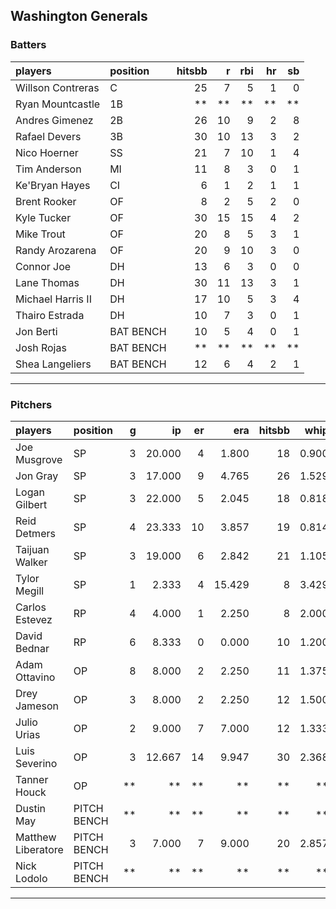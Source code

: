 ## Washington Generals

### Batters

 
|players           |position  | hitsbb|  r| rbi| hr| sb| 
|:-----------------|:---------|------:|--:|---:|--:|--:| 
|Willson Contreras |C         |     25|  7|   5|  1|  0| 
|Ryan Mountcastle  |1B        |     **| **|  **| **| **| 
|Andres Gimenez    |2B        |     26| 10|   9|  2|  8| 
|Rafael Devers     |3B        |     30| 10|  13|  3|  2| 
|Nico Hoerner      |SS        |     21|  7|  10|  1|  4| 
|Tim Anderson      |MI        |     11|  8|   3|  0|  1| 
|Ke'Bryan Hayes    |CI        |      6|  1|   2|  1|  1| 
|Brent Rooker      |OF        |      8|  2|   5|  2|  0| 
|Kyle Tucker       |OF        |     30| 15|  15|  4|  2| 
|Mike Trout        |OF        |     20|  8|   5|  3|  1| 
|Randy Arozarena   |OF        |     20|  9|  10|  3|  0| 
|Connor Joe        |DH        |     13|  6|   3|  0|  0| 
|Lane Thomas       |DH        |     30| 11|  13|  3|  1| 
|Michael Harris II |DH        |     17| 10|   5|  3|  4| 
|Thairo Estrada    |DH        |     10|  7|   3|  0|  1| 
|Jon Berti         |BAT BENCH |     10|  5|   4|  0|  1| 
|Josh Rojas        |BAT BENCH |     **| **|  **| **| **| 
|Shea Langeliers   |BAT BENCH |     12|  6|   4|  2|  1| 


* * *

### Pitchers

 
|players            |position    |  g|     ip| er|    era| hitsbb|  whip| so|  w| sv| 
|:------------------|:-----------|--:|------:|--:|------:|------:|-----:|--:|--:|--:| 
|Joe Musgrove       |SP          |  3| 20.000|  4|  1.800|     18| 0.900| 24|  2|  0| 
|Jon Gray           |SP          |  3| 17.000|  9|  4.765|     26| 1.529| 10|  0|  0| 
|Logan Gilbert      |SP          |  3| 22.000|  5|  2.045|     18| 0.818| 16|  2|  0| 
|Reid Detmers       |SP          |  4| 23.333| 10|  3.857|     19| 0.814| 31|  1|  0| 
|Taijuan Walker     |SP          |  3| 19.000|  6|  2.842|     21| 1.105| 19|  3|  0| 
|Tylor Megill       |SP          |  1|  2.333|  4| 15.429|      8| 3.429|  2|  0|  0| 
|Carlos Estevez     |RP          |  4|  4.000|  1|  2.250|      8| 2.000|  3|  1|  2| 
|David Bednar       |RP          |  6|  8.333|  0|  0.000|     10| 1.200|  9|  1|  2| 
|Adam Ottavino      |OP          |  8|  8.000|  2|  2.250|     11| 1.375|  9|  0|  1| 
|Drey Jameson       |OP          |  3|  8.000|  2|  2.250|     12| 1.500|  8|  0|  0| 
|Julio Urias        |OP          |  2|  9.000|  7|  7.000|     12| 1.333| 10|  1|  0| 
|Luis Severino      |OP          |  3| 12.667| 14|  9.947|     30| 2.368|  9|  1|  0| 
|Tanner Houck       |OP          | **|     **| **|     **|     **|    **| **| **| **| 
|Dustin May         |PITCH BENCH | **|     **| **|     **|     **|    **| **| **| **| 
|Matthew Liberatore |PITCH BENCH |  3|  7.000|  7|  9.000|     20| 2.857|  4|  0|  0| 
|Nick Lodolo        |PITCH BENCH | **|     **| **|     **|     **|    **| **| **| **| 


* * *



